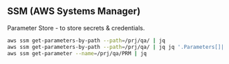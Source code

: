 SSM (AWS Systems Manager)
-

Parameter Store - to store secrets & credentials.

````sh
aws ssm get-parameters-by-path --path=/prj/qa/ | jq
aws ssm get-parameters-by-path --path=/prj/qa/ | jq jq '.Parameters[]|.Name'
aws ssm get-parameter --name=/prj/qa/PRM | jq
````

